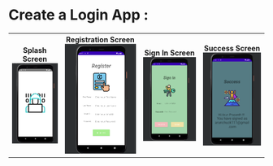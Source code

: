 # Create a Login App :

<table cellspacing="0" cellpadding="0">
  <tr>
    <th>Splash Screen <br>
    <img src="https://github.com/ArunPrasanth-V/Huawei_Dev_Intern_Assignment/blob/main/Phase%202%20Assignment%201/src/splashScreen.png" />
    </th>
    <th>
      Registration Screen
      <img src="https://github.com/ArunPrasanth-V/Huawei_Dev_Intern_Assignment/blob/main/Phase%202%20Assignment%201/src/register.png"/>
    </th>
     <th>
       Sign In Screen
        <img src="https://github.com/ArunPrasanth-V/Huawei_Dev_Intern_Assignment/blob/main/Phase%202%20Assignment%201/src/Sign%20in.png" />
    </th>
     <th>
       Success Screen
        <img src="https://github.com/ArunPrasanth-V/Huawei_Dev_Intern_Assignment/blob/main/Phase%202%20Assignment%201/src/success.png"/>
    </th>
  </tr>
 
</table>
